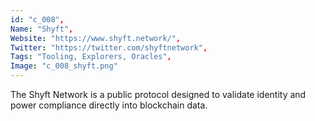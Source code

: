 ```yaml
--- 
id: "c_008", 
Name: "Shyft", 
Website: "https://www.shyft.network/", 
Twitter: "https://twitter.com/shyftnetwork", 
Tags: "Tooling, Explorers, Oracles", 
Image: "c_008_shyft.png" 
--- 
```

<!--lang:en--> 
The Shyft Network is a public protocol designed to validate identity and power compliance directly into blockchain data. 
<!--lang:es--] 
Shyft Network es un protocolo público diseñado para validar la identidad y potenciar el cumplimiento directamente en los datos de la cadena de bloques.
<!--lang:de--] 
Das Shyft-Netzwerk ist ein öffentliches Protokoll, das entwickelt wurde, um die Identität zu validieren und die Compliance direkt in Blockchain-Daten einzuspeisen.
<!--lang:fr--] 
Le réseau Shyft est un protocole public conçu pour valider l'identité et la conformité de l'alimentation directement dans les données de la blockchain.
<!--lang:pl--] 
Shyft Network to publiczny protokół zaprojektowany do walidacji tożsamości i zgodności zasilania bezpośrednio w danych blockchain.
<!--lang:uk--] 
Мережа Shyft — це загальнодоступний протокол, розроблений для перевірки ідентичності та відповідності потужності безпосередньо в даних блокчейну.
[!--lang:*--> 
